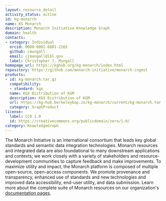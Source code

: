 ```yaml
---
layout: resource_detail
activity_status: active
id: kg-monarch
name: KG Monarch
description: Monarch Initiative Knowledge Graph
domain: health
contacts:
- category: Individual
  orcid: 0000-0002-6601-2165
  github: cmungall
  email: cjmungall@lbl.gov
  label: Christopher J. Mungall
homepage_url: https://kghub.org/kg-monarch/index.html
repository: https://github.com/monarch-initiative/monarch-ingest
products:
- id: kg-monarch.tar.gz
  compatibility:
  - standard: kgx
  name: KGX Distribution of KGM
  description: KGX Distribution of KGM
  url: https://kg-hub.berkeleybop.io/kg-monarch/current/kg-monarch.tar.gz
  category: GraphProduct
license:
  label: CC0 1.0
  id: https://creativecommons.org/publicdomain/zero/1.0/
category: KnowledgeGraph
---
```


The Monarch Initiative is an international consortium that leads key global standards and semantic data integration technologies. Monarch resources and integrated data are also foundational to many downstream applications and contexts; we work closely with a variety of stakeholders and resource-development communities to capture feedback and make improvements. To maximize utility and impact, the Monarch platform is composed of multiple open-source, open-access components. We promote provenance and transparency, enhanced use of standards and new technologies and improved data accessibility, end-user utility, and data submission. Learn more about the complete suite of Monarch resources on our organization's [documentation pages](https://monarch-initiative.github.io/monarch-documentation/).
